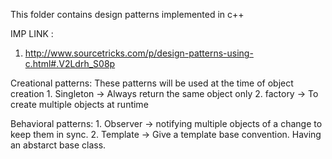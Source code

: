 This folder contains design patterns implemented in c++

IMP LINK : 
1. http://www.sourcetricks.com/p/design-patterns-using-c.html#.V2Ldrh_S08p

Creational patterns:
    These patterns will be used at the time of object creation
    1. Singleton -> Always return the same object only
    2. factory -> To create multiple objects at runtime

Behavioral patterns:
    1. Observer -> notifying multiple objects of a change to keep them
                   in sync.
    2. Template -> Give a template base convention. Having an abstarct base class.
                   
